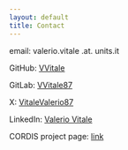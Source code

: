 ```yaml
---
layout: default
title: Contact
---
```


email: valerio.vitale .at. units.it

GitHub: [VVitale](https://github.com/VVitale)

GitLab: [VVitale87](https://gitlab.com/VVitale87)

X: [VitaleValerio87](https://x.com/VitaleValerio87)

LinkedIn: [Valerio Vitale](https://www.linkedin.com/in/valerio-vitale-a9b363181/)

CORDIS project page: [link](https://cordis.europa.eu/project/id/101067977)
